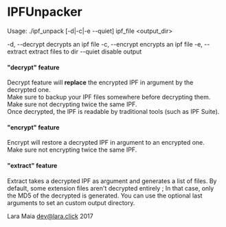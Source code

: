 # IPFUnpacker

Usage: ./ipf_unpack [-d|-c|-e --quiet] ipf_file <output_dir>

  -d, --decrypt       decrypts an ipf file
  -c, --encrypt       encrypts an ipf file
  -e, --extract       extract files to dir
  --quiet             disable output


#### "decrypt" feature
Decrypt feature will **replace** the encrypted IPF in argument by the decrypted one.  
Make sure to backup your IPF files somewhere before decrypting them.  
Make sure not decrypting twice the same IPF.  
Once decrypted, the IPF is readable by traditional tools (such as IPF Suite).  

#### "encrypt" feature
Encrypt will restore a decrypted IPF in argument to an encrypted one.  
Make sure not encrypting twice the same IPF.  

#### "extract" feature
Extract takes a decrypted IPF as argument and generates a list of files.
By default, some extension files aren't decrypted entirely ; In that case, only the MD5 of the decrypted is generated.
You can use the optional last arguments to set an custom output directory.

Lara Maia <dev@lara.click> 2017
